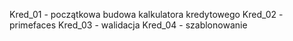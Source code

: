 Kred_01 - początkowa budowa kalkulatora kredytowego
Kred_02 - primefaces
Kred_03 - walidacja
Kred_04 - szablonowanie
